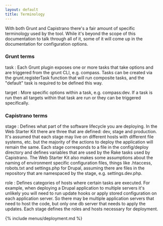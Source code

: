 ```yaml
---
layout: default
title: Terminology
---
```


With both Grunt and Capistrano there's a fair amount of specific
terminology used by the tool. While it's beyond the scope of this
documentation to talk through all of it, some of it will come up in the
documentation for configuration options.

### Grunt terms

task
:   Each Grunt plugin exposes one or more tasks that take options and
    are triggered from the grunt CLI, e.g. compass. Tasks can be created
    via the grunt.registerTask function that will run composite tasks,
    and the "default" task is required to be defined this way.

target
:   More specific options within a task, e.g. compass:dev. If a task is
    run then all targets within that task are run or they can be
    triggered specifically.

### Capistrano terms

stage
:   Defines what part of the software lifecycle you are deploying. In
    the Web Starter Kit there are three that are defined: dev, stage
    and production. It's assumed that each stage may live on different
    hosts with different file systems, etc. but the majority of the
    actions to deploy the application will remain the same. Each stage
    corresponds to a file in the config/deploy directory and defines
    variables that are used by the Rake tasks used by Capistrano. The
    Web Starter Kit also makes some assumptions about the naming of
    environment specific configuration files, things like .htaccess,
    robots.txt and settings.php for Drupal, assuming there are files in
    the repository that are namespaced by the stage, e.g.
    settings.dev.php.

role
:   Defines categories of hosts where certain tasks are executed. For
    example, when deploying a Drupal application to multiple servers
    it's unlikely you will need to run update hooks or apply stored
    configuration on each application server. So there may be multiple
    application servers that need to host the code, but only one db
    server that needs to apply the updates. Each stage defines the roles
    and hosts necessary for deployment.

{% include menus/deployment.md %}
